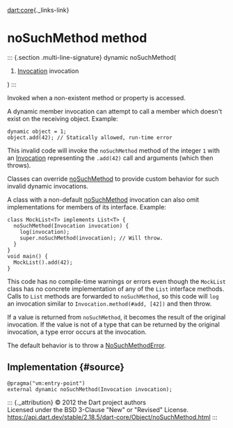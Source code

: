 [dart:core](../../dart-core/dart-core-library){._links-link}

noSuchMethod method
===================

::: {.section .multi-line-signature}
dynamic noSuchMethod(

1.  [Invocation](../invocation-class) invocation

)
:::

Invoked when a non-existent method or property is accessed.

A dynamic member invocation can attempt to call a member which doesn\'t
exist on the receiving object. Example:

``` {.language-dart data-language="dart"}
dynamic object = 1;
object.add(42); // Statically allowed, run-time error
```

This invalid code will invoke the `noSuchMethod` method of the integer
`1` with an [Invocation](../invocation-class) representing the
`.add(42)` call and arguments (which then throws).

Classes can override [noSuchMethod](nosuchmethod) to provide custom
behavior for such invalid dynamic invocations.

A class with a non-default [noSuchMethod](nosuchmethod) invocation can
also omit implementations for members of its interface. Example:

``` {.language-dart data-language="dart"}
class MockList<T> implements List<T> {
  noSuchMethod(Invocation invocation) {
    log(invocation);
    super.noSuchMethod(invocation); // Will throw.
  }
}
void main() {
  MockList().add(42);
}
```

This code has no compile-time warnings or errors even though the
`MockList` class has no concrete implementation of any of the `List`
interface methods. Calls to `List` methods are forwarded to
`noSuchMethod`, so this code will `log` an invocation similar to
`Invocation.method(#add, [42])` and then throw.

If a value is returned from `noSuchMethod`, it becomes the result of the
original invocation. If the value is not of a type that can be returned
by the original invocation, a type error occurs at the invocation.

The default behavior is to throw a
[NoSuchMethodError](../nosuchmethoderror-class).

Implementation {#source}
--------------

``` {.language-dart data-language="dart"}
@pragma("vm:entry-point")
external dynamic noSuchMethod(Invocation invocation);
```

::: {._attribution}
© 2012 the Dart project authors\
Licensed under the BSD 3-Clause \"New\" or \"Revised\" License.\
<https://api.dart.dev/stable/2.18.5/dart-core/Object/noSuchMethod.html>
:::
